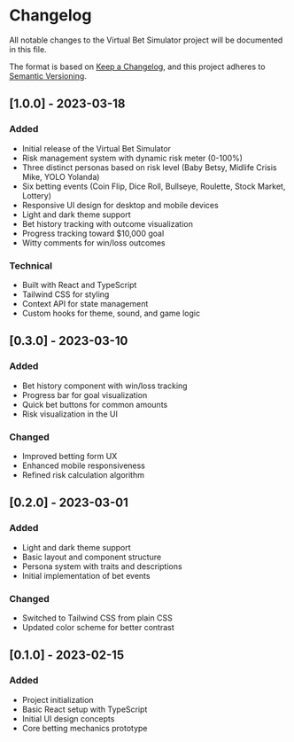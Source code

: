# Changelog

All notable changes to the Virtual Bet Simulator project will be documented in this file.

The format is based on [Keep a Changelog](https://keepachangelog.com/en/1.0.0/),
and this project adheres to [Semantic Versioning](https://semver.org/spec/v2.0.0.html).

## [1.0.0] - 2023-03-18

### Added
- Initial release of the Virtual Bet Simulator
- Risk management system with dynamic risk meter (0-100%)
- Three distinct personas based on risk level (Baby Betsy, Midlife Crisis Mike, YOLO Yolanda)
- Six betting events (Coin Flip, Dice Roll, Bullseye, Roulette, Stock Market, Lottery)
- Responsive UI design for desktop and mobile devices
- Light and dark theme support
- Bet history tracking with outcome visualization
- Progress tracking toward $10,000 goal
- Witty comments for win/loss outcomes

### Technical
- Built with React and TypeScript
- Tailwind CSS for styling
- Context API for state management
- Custom hooks for theme, sound, and game logic

## [0.3.0] - 2023-03-10

### Added
- Bet history component with win/loss tracking
- Progress bar for goal visualization
- Quick bet buttons for common amounts
- Risk visualization in the UI

### Changed
- Improved betting form UX
- Enhanced mobile responsiveness
- Refined risk calculation algorithm

## [0.2.0] - 2023-03-01

### Added
- Light and dark theme support
- Basic layout and component structure
- Persona system with traits and descriptions
- Initial implementation of bet events

### Changed
- Switched to Tailwind CSS from plain CSS
- Updated color scheme for better contrast

## [0.1.0] - 2023-02-15

### Added
- Project initialization
- Basic React setup with TypeScript
- Initial UI design concepts
- Core betting mechanics prototype 